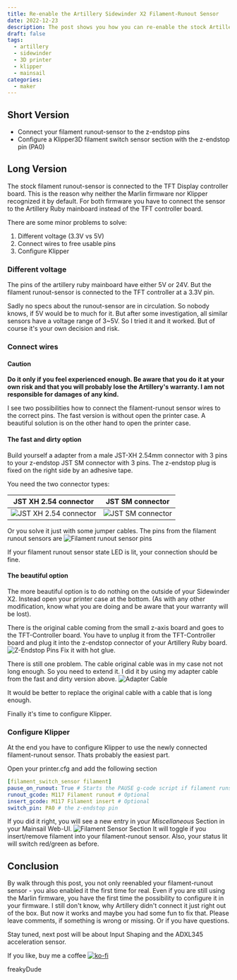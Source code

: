 ```yaml
---
title: Re-enable the Artillery Sidewinder X2 Filament-Runout Sensor
date: 2022-12-23
description: The post shows you how you can re-enable the stock Artillery Sidewinder X2 filament-runout sensor and configure with the Klipper3D printer firmware afterwards.
draft: false
tags: 
  - artillery
  - sidewinder
  - 3D printer
  - klipper
  - mainsail
categories:
  - maker
---
```


## Short Version

- Connect your filament runout-sensor to the z-endstop pins
- Configure a Klipper3D filament switch sensor section with the z-endstop pin (PA0)

## Long Version

The stock filament runout-sensor is connected to the TFT Display controller board. This is the reason why neither the Marlin firmware nor Klipper recognized it by default. For both firmware you have to connect the sensor to the Artillery Ruby mainboard instead of the TFT controller board.

There are some minor problems to solve:

1. Different voltage (3.3V vs 5V)
1. Connect wires to free usable pins
1. Configure Klipper

### Different voltage

The pins of the artillery ruby mainboard have either 5V or 24V. But the filament runout-sensor is connected to the TFT controller at a 3.3V pin.

Sadly no specs about the runout-sensor are in circulation. So nobody knows, if 5V would be to much for it. But after some investigation, all similar sensors have a voltage range of 3~5V. So I tried it and it worked. But of course it's your own decision and risk.

### Connect wires

#### Caution

**Do it only if you feel experienced enough. Be aware that you do it at your own risk and that you will probably lose the Artillery's warranty. I am not responsible for damages of any kind.**

I see two possibilities how to connect the filament-runout sensor wires to the correct pins. The fast version is without open the printer case. A beautiful solution is on the other hand to open the printer case.

#### The fast and dirty option

Build yourself a adapter from a male JST-XH 2.54mm connector with 3 pins to your z-endstop JST SM connector with 3 pins. The z-endstop plug is fixed on the right side by an adhesive tape.

You need the two connector types:

JST XH 2.54 connector | JST SM connector
-|-
![JST XH 2.54 connector](images/jst-xh-254-connector.jpg "JST XH 2.54 connector") | ![JST SM connector](images/jst-sm-connector.jpg "JST SM connector")

Or you solve it just with some jumper cables. The pins from the filament runout sensors are ![Filament runout sensor pins](images/runout-sensor-pins.jpg "Filament runout sensor pins")

If your filament runout sensor state LED is lit, your connection should be fine.

#### The beautiful option

The more beautiful option is to do nothing on the outside of your Sidewinder X2. Instead open your printer case at the bottom. (As with any other modification, know what you are doing and be aware that your warranty will be lost).

There is the original cable coming from the small z-axis board and goes to the TFT-Controller board. You have to unplug it from the TFT-Controller board and plug it into the z-endstop connector of your Artillery Ruby board. ![Z-Endstop Pins](images/z-endstop-pins.png "Z-Endstop Pins") Fix it with hot glue.

There is still one problem. The cable original cable was in my case not not long enough. So you need to extend it. I did it by using my adapter cable from the fast and dirty version above.
![Adapter Cable](images/adapter-cable.png "Adapter Cable")

It would be better to replace the original cable with a cable that is long enough.

Finally it's time to configure Klipper.

### Configure Klipper

At the end you have to configure Klipper to use the newly connected filament-runout sensor. Thats probably the easiest part. 

Open your printer.cfg and add the following section

```yml
[filament_switch_sensor filament]
pause_on_runout: True # Starts the PAUSE g-code script if filament runs out
runout_gcode: M117 Filament runout # Optional
insert_gcode: M117 Filament insert # Optional
switch_pin: PA0 # the z-endstop pin
```

If you did it right, you will see a new entry in your *Miscellaneous* Section in your Mainsail Web-UI. ![Filament Sensor Section](images/filament-sensor-ui.jpg "Filament Sensor Section") It will toggle if you insert/remove filament into your filament-runout sensor. Also, your status lit will switch red/green as before.

## Conclusion

By walk through this post, you not only reenabled your filament-runout sensor - you also enabled it the first time for real. Even if you are still using the Marlin firmware, you have the first time the possibility to configure it in your firmware. I still don't know, why Artillery didn't connect it just right out of the box. But now it works and maybe you had some fun to fix that.
Please leave comments, if something is wrong or missing. Or if you have questions.

Stay tuned, next post will be about Input Shaping and the ADXL345 acceleration sensor.

If you like, buy me a coffee [![ko-fi](https://ko-fi.com/img/githubbutton_sm.svg)](https://ko-fi.com/F2F7GC8PC)

freakyDude

